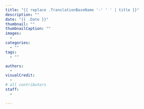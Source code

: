 ```yaml
---
title: "{{ replace .TranslationBaseName '-' ' ' | title }}"
description: ""
date: "{{ .Date }}"
thumbnail: ""
thumbnailCaption: ""
images: 
  - 
categories:
  - ""
tags:
  - ""

authors:
  - 
visualCredit:
  - 
# all contributors
staff:
  -

---
```

